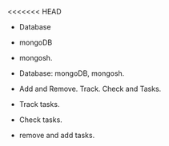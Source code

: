 

<<<<<<< HEAD
- Database
- mongoDB

- mongosh.

- Database:  mongoDB, mongosh.

- Add and Remove. Track. Check and  Tasks.

- Track tasks.

- Check tasks.

- remove and add tasks.
